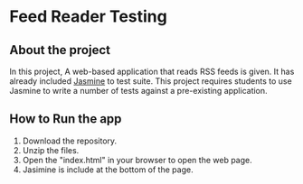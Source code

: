 Feed Reader Testing
===================

About the project
-----------------

In this project, A web-based application that reads RSS feeds is given. It has already included [Jasmine](http://jasmine.github.io/) to test suite. This project requires students to use Jasmine to write a number of tests against a pre-existing application.


How to Run the app
------------------
1. Download the repository.
2. Unzip the files.
3. Open the "index.html" in your browser to open the web page.
4. Jasimine is include at the bottom of the page.




